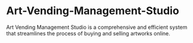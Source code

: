 # Art-Vending-Management-Studio
Art Vending Management Studio is a comprehensive and efficient system that streamlines the process of buying and selling artworks online. 
